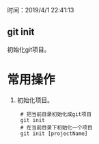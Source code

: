 时间：2019/4/1 22:41:13 

## git init

初始化git项目。 

# 常用操作 

1. 初始化项目。  

		# 把当前目录初始化成git项目
		git init
		# 在当前目录下初始化一个项目
		git init [projectName]
  
